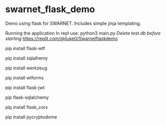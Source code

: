 # swarnet_flask_demo
Demo using flask for SWARNET. Includes simple jinja templating.

Running the application
In repl use:  python3 main.py
*Delete test.db before starting*
https://replit.com/@jluke0/Swarnetflaskdemo


pip install flask-wtf

pip install sqlalhemy

pip install werkzeug

pip install wtforms

pip install flask-jwt

pip flask-sqlalchemy

pip install flask_cors

pip install pycryptodome
